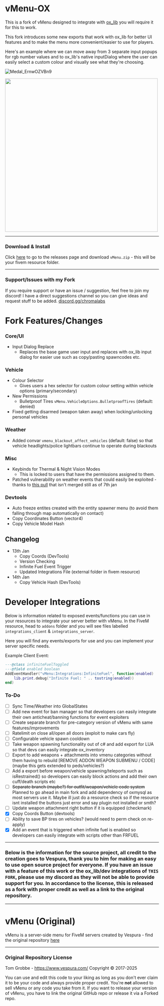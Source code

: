# vMenu-OX 
This is a fork of vMenu designed to integrate with [ox_lib](https://github.com/overextended/ox_lib/releases/latest) you will require it for this to work.

This fork introduces some new exports that work with ox_lib for better UI features and to make the menu more convenient/easier to use for players.

Here's an example where we can move away from 3 separate input popups for rgb number values and to ox_lib's native inputDialog where the user can easily select a custom colour and visually see what they're choosing.

![Medal_ErnwOZVBn9](https://github.com/user-attachments/assets/a83d965e-05f0-4125-9e9c-65d7f03c0fd0)


<img src="https://github.com/user-attachments/assets/d960116b-3540-485b-ad7a-ecaa1fdd42e4" width="500"><br>

--------

### Download & Install
Click [here](https://github.com/Gravxd/vMenu-ox/releases/) to go to the releases page and download `vMenu.zip` - this will be your fivem resource folder.

--------

### Support/Issues with my Fork
If you require support or have an issue / suggestion, feel free to join my discord!
I have a direct suggestions channel so you can give ideas and request stuff to be added.
[discord.gg/chromalabs](https://discord.gg/chromalabs)

# Fork Features/Changes

### Core/UI
- Input Dialog Replace
  - Replaces the base game user input and replaces with ox_lib input dialog for easier use such as copy/pasting spawncodes etc.

### Vehicle
- Colour Selector
  - Gives users a hex selector for custom colour setting within vehicle options (primary/secondary)
- New Permissions
  - Bulletproof Tires `vMenu.VehicleOptions.BulletproofTires` (default: denied)
- Fixed getting disarmed (weapon taken away) when locking/unlocking personal vehicles

### Weather
- Added convar `vmenu_blackout_affect_vehicles` (default: false) so that vehicle headlights/police lightbars continue to operate during blackouts

### Misc
- Keybinds for Thermal & Night Vision Modes
  - This is locked to users that have the permissions assigned to them.
- Patched vulnerability on weather events that could easily be exploited - thanks to [this pull](https://github.com/TomGrobbe/vMenu/pull/430/) that isn't merged still as of 7th jan

### Devtools
- Auto freeze entites created with the entity spawner menu (to avoid them falling through map automatically on contact)
- Copy Coordinates Button (vector4)
- Copy Vehicle Model Hash

## Changelog
- 13th Jan
  - Copy Coords (DevTools)
  - Version Checking
  - Infinite Fuel Event Trigger
  - Updated Integrations File (external folder in fivem resource)
- 14th Jan
  - Copy Vehicle Hash (DevTools)

# Developer Integrations
Below is information related to exposed events/functions you can use in your resources to integrate your server better with vMenu.
In the FiveM resource, head to `addons` folder and you will see files labelled `integrations_client` & `integrations_server`. 

Here you will find any events/exports for use and you can implement your server specific needs.

Example Client Event:
```lua
---@class infiniteFuelToggled
---@field enabled boolean
AddEventHandler("vMenu:Integrations:InfiniteFuel", function(enabled)
    lib.print.debug("Infinite Fuel: " .. tostring(enabled))
end)
```

### To-Do
- [ ] Sync Time/Weather into GlobalStates
- [ ] Add new event for ban manager so that developers can easily integrate their own anticheat/banning functions for event exploiters
- [ ] Create separate branch for pre-category version of vMenu with same features/improvements
- [ ] Ratelimit on close all/open all doors (exploit to make cars fly)
- [ ] Configurable vehicle spawn cooldown
- [ ] Take weapon spawning functionality out of c# and add export for LUA so that devs can easily integrate ox_inventory
- [ ] Export to add weapons + attachments into vmenu categories without them having to rebuild [REMOVE ADDON WEAPON SUBMENU / CODE] (maybe this gets extended to peds/vehicles?)
- [ ] Add a export before weapon/vehicle spawning/teleports such as isRestrained() so developers can easily block actions and add their own cuff/death scripts etc
- [ ] ~~Separate branch (maybe?) for outfit/weapon/vehicle code system~~ Planned to go ahead in main fork and add dependency of oxmysql as most servers use it. Maybe ill just do a resource check so if the resource isnt installed the buttons just error and say plugin not installed or smth?
- [ ] Update weapon attachment right button if it is equipped (checkmark)
- [x] Copy Coords Button (devtools)
- [ ] Ability to save BP tires on vehicles? (would need to perm check on re-apply)
- [x] Add an event that is triggered when infinite fuel is enabled so developers can easily integrate with scripts other than FRFUEL

--------

### Below is the information for the source project, all credit to the creation goes to Vespura, thank you to him for making an easy to use open source project for everyone. If you have an issue with a feature of this work or the ox_lib/dev integrations of `THIS FORK`, please use my discord as they will not be able to provide support for you. In accordance to the license, this is released as a fork with proper credit as well as a link to the original repository.

--------

# vMenu (Original)
vMenu is a server-side menu for FiveM servers created by Vespura - find the original repository [here](https://github.com/TomGrobbe/vMenu)

--------

### Original Repository License
Tom Grobbe - https://www.vespura.com/
Copyright © 2017-2025

You can use and edit this code to your liking as long as you don't ever claim it to be your code and always provide proper credit. 
You're **not** allowed to sell vMenu or any code you take from it.
If you want to release your version of vMenu, you have to link the original GitHub repo or release it via a Forked repo.
